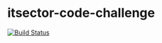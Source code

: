 # itsector-code-challenge

[![Build Status](https://dev.azure.com/andersonrsoares/IT%20Sector%20challenge/_apis/build/status/andersonrsoares.itsector-code-challenge?branchName=develop)](https://dev.azure.com/andersonrsoares/IT%20Sector%20challenge/_build/latest?definitionId=1&branchName=develop)
